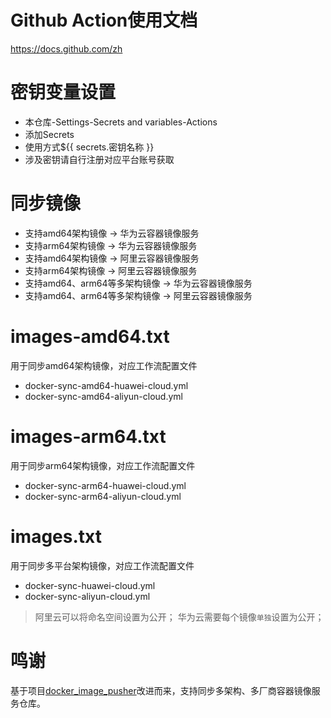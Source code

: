 # Github Action使用文档
https://docs.github.com/zh

# 密钥变量设置
- 本仓库-Settings-Secrets and variables-Actions
- 添加Secrets
- 使用方式${{ secrets.密钥名称 }}
- 涉及密钥请自行注册对应平台账号获取

# 同步镜像
- 支持amd64架构镜像 -> 华为云容器镜像服务
- 支持arm64架构镜像 -> 华为云容器镜像服务
- 支持amd64架构镜像 -> 阿里云容器镜像服务
- 支持arm64架构镜像 -> 阿里云容器镜像服务
- 支持amd64、arm64等多架构镜像 -> 华为云容器镜像服务
- 支持amd64、arm64等多架构镜像 -> 阿里云容器镜像服务

# images-amd64.txt
用于同步amd64架构镜像，对应工作流配置文件
- docker-sync-amd64-huawei-cloud.yml
- docker-sync-amd64-aliyun-cloud.yml

# images-arm64.txt
用于同步arm64架构镜像，对应工作流配置文件
- docker-sync-arm64-huawei-cloud.yml
- docker-sync-arm64-aliyun-cloud.yml

# images.txt
用于同步多平台架构镜像，对应工作流配置文件
- docker-sync-huawei-cloud.yml
- docker-sync-aliyun-cloud.yml

> 阿里云可以将命名空间设置为公开；
> 华为云需要每个镜像`单独`设置为公开；

# 鸣谢
基于项目[docker_image_pusher](https://github.com/tech-shrimp/docker_image_pusher)改进而来，支持同步多架构、多厂商容器镜像服务仓库。
